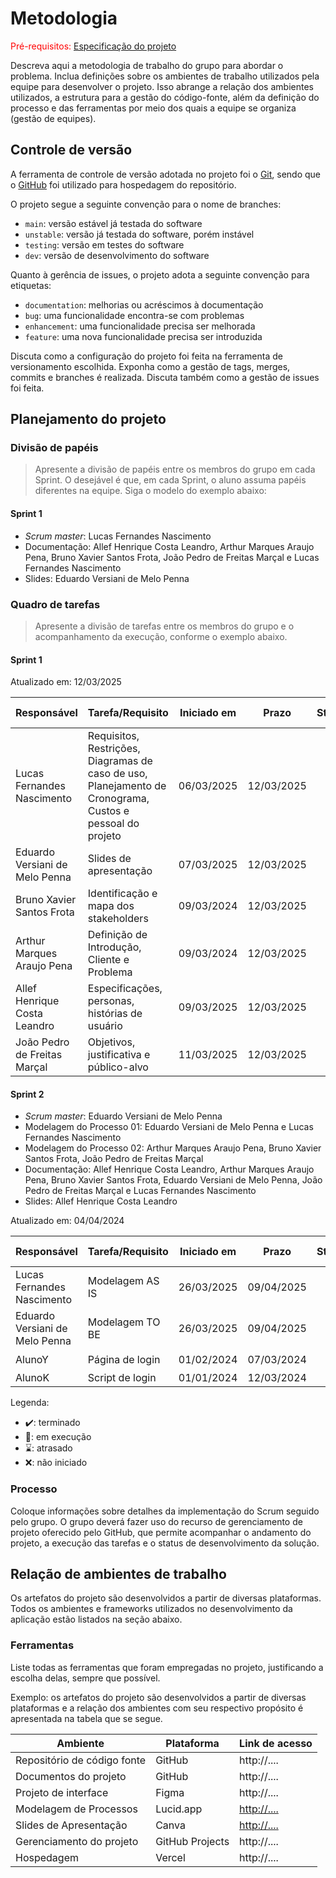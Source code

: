 
# Metodologia

<span style="color:red">Pré-requisitos: <a href="02-Especificacao.md"> Especificação do projeto</a></span>

Descreva aqui a metodologia de trabalho do grupo para abordar o problema. Inclua definições sobre os ambientes de trabalho utilizados pela equipe para desenvolver o projeto. Isso abrange a relação dos ambientes utilizados, a estrutura para a gestão do código-fonte, além da definição do processo e das ferramentas por meio dos quais a equipe se organiza (gestão de equipes).

## Controle de versão

A ferramenta de controle de versão adotada no projeto foi o [Git](https://git-scm.com/), sendo que o [GitHub](https://github.com) foi utilizado para hospedagem do repositório.

O projeto segue a seguinte convenção para o nome de branches:

- `main`: versão estável já testada do software
- `unstable`: versão já testada do software, porém instável
- `testing`: versão em testes do software
- `dev`: versão de desenvolvimento do software

Quanto à gerência de issues, o projeto adota a seguinte convenção para etiquetas:

- `documentation`: melhorias ou acréscimos à documentação
- `bug`: uma funcionalidade encontra-se com problemas
- `enhancement`: uma funcionalidade precisa ser melhorada
- `feature`: uma nova funcionalidade precisa ser introduzida

Discuta como a configuração do projeto foi feita na ferramenta de versionamento escolhida. Exponha como a gestão de tags, merges, commits e branches é realizada. Discuta também como a gestão de issues foi feita.

## Planejamento do projeto

###  Divisão de papéis

> Apresente a divisão de papéis entre os membros do grupo em cada Sprint. O desejável é que, em cada Sprint, o aluno assuma papéis diferentes na equipe. Siga o modelo do exemplo abaixo:

#### Sprint 1
- _Scrum master_: Lucas Fernandes Nascimento
- Documentação: Allef Henrique Costa Leandro, Arthur Marques Araujo Pena, Bruno Xavier Santos Frota, João Pedro de Freitas Marçal e Lucas Fernandes Nascimento
- Slides: Eduardo Versiani de Melo Penna

###  Quadro de tarefas

> Apresente a divisão de tarefas entre os membros do grupo e o acompanhamento da execução, conforme o exemplo abaixo.

#### Sprint 1

Atualizado em: 12/03/2025

| Responsável   | Tarefa/Requisito | Iniciado em    | Prazo      | Status | Terminado em    |
| :----         |    :----         |      :----:    | :----:     | :----: | :----:          |
| Lucas Fernandes Nascimento | Requisitos, Restrições, Diagramas de caso de uso, Planejamento de Cronograma, Custos e pessoal do projeto | 06/03/2025 | 12/03/2025 | ✔️    | 12/03/2025      |
| Eduardo Versiani de Melo Penna | Slides de apresentação | 07/03/2025 | 12/03/2025 | ✔️ | 12/03/2025 |
| Bruno Xavier Santos Frota | Identificação e mapa dos stakeholders    | 09/03/2024 | 12/03/2025 | ✔️ | 12/03/2025 |
| Arthur Marques Araujo Pena | Definição de Introdução, Cliente e Problema  | 09/03/2024     | 12/03/2025 | ✔️ | 12/03/2025 |
| Allef Henrique Costa Leandro       | Especificações, personas, histórias de usuário  |    09/03/2025        | 12/03/2025 | ✔️    |   12/03/2025    |
| João Pedro de Freitas Marçal      | Objetivos, justificativa e público-alvo  |    11/03/2025        | 12/03/2025 | ✔️    |   12/03/2025    |


#### Sprint 2
- _Scrum master_: Eduardo Versiani de Melo Penna
- Modelagem do Processo 01: Eduardo Versiani de Melo Penna e Lucas Fernandes Nascimento
- Modelagem do Processo 02: Arthur Marques Araujo Pena, Bruno Xavier Santos Frota, João Pedro de Freitas Marçal
- Documentação: Allef Henrique Costa Leandro, Arthur Marques Araujo Pena, Bruno Xavier Santos Frota, Eduardo Versiani de Melo Penna, João Pedro de Freitas Marçal e Lucas Fernandes Nascimento
- Slides: Allef Henrique Costa Leandro


Atualizado em: 04/04/2024

| Responsável   | Tarefa/Requisito | Iniciado em    | Prazo      | Status | Terminado em    |
| :----         |    :----         |      :----:    | :----:     | :----: | :----:          |
| Lucas Fernandes Nascimento     | Modelagem AS IS  | 26/03/2025     | 09/04/2025 | 📝    | XX/04/2025      |
| Eduardo Versiani de Melo Penna       | Modelagem TO BE    | 26/03/2025     | 09/04/2025 | ✔️    |   04/04/2025      |
| AlunoY        | Página de login  | 01/02/2024     | 07/03/2024 | ⌛     |                 |
| AlunoK        | Script de login  |  01/01/2024    | 12/03/2024 | ❌    |       |


Legenda:
- ✔️: terminado
- 📝: em execução
- ⌛: atrasado
- ❌: não iniciado

### Processo

Coloque informações sobre detalhes da implementação do Scrum seguido pelo grupo. O grupo deverá fazer uso do recurso de gerenciamento de projeto oferecido pelo GitHub, que permite acompanhar o andamento do projeto, a execução das tarefas e o status de desenvolvimento da solução.

## Relação de ambientes de trabalho

Os artefatos do projeto são desenvolvidos a partir de diversas plataformas. Todos os ambientes e frameworks utilizados no desenvolvimento da aplicação estão listados na seção abaixo.

### Ferramentas

Liste todas as ferramentas que foram empregadas no projeto, justificando a escolha delas, sempre que possível.

Exemplo: os artefatos do projeto são desenvolvidos a partir de diversas plataformas e a relação dos ambientes com seu respectivo propósito é apresentada na tabela que se segue.

| Ambiente                            | Plataforma                         | Link de acesso                         |
|-------------------------------------|------------------------------------|----------------------------------------|
| Repositório de código fonte         | GitHub                             | http://....                            |
| Documentos do projeto               | GitHub                             | http://....                            |
| Projeto de interface                | Figma                              | http://....                            |
| Modelagem de Processos                         | Lucid.app                             | [http://....](https://lucid.app/lucidchart/4c140509-cd82-42cc-b4e3-0c3382ea2737/edit?viewport_loc=104%2C161%2C2217%2C1076%2C0_0&invitationId=inv_94730dbe-5f9c-4e6f-8a68-ee316f7e33b5)                         |
| Slides de Apresentação         | Canva                             | [http://.... ](https://www.canva.com/design/DAGg-JQH1tc/SFLiuPJI_AGmRgNFB_OHkg/edit?utm_content=DAGg-JQH1tc&utm_campaign=designshare&utm_medium=link2&utm_source=sharebutton)                           |
| Gerenciamento do projeto            | GitHub Projects                    | http://....                            |
| Hospedagem                          | Vercel                             | http://....                            |
